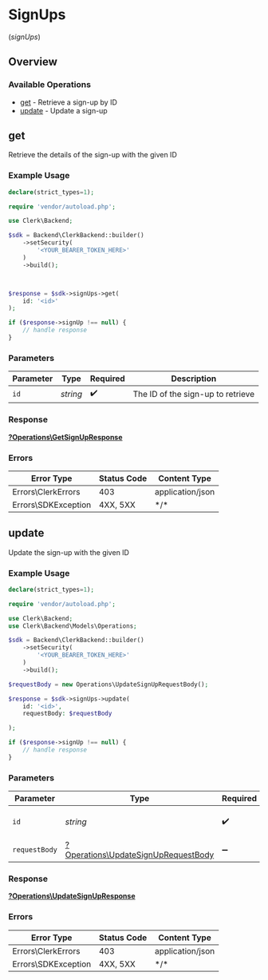 # SignUps
(*signUps*)

## Overview

### Available Operations

* [get](#get) - Retrieve a sign-up by ID
* [update](#update) - Update a sign-up

## get

Retrieve the details of the sign-up with the given ID

### Example Usage

```php
declare(strict_types=1);

require 'vendor/autoload.php';

use Clerk\Backend;

$sdk = Backend\ClerkBackend::builder()
    ->setSecurity(
        '<YOUR_BEARER_TOKEN_HERE>'
    )
    ->build();



$response = $sdk->signUps->get(
    id: '<id>'
);

if ($response->signUp !== null) {
    // handle response
}
```

### Parameters

| Parameter                         | Type                              | Required                          | Description                       |
| --------------------------------- | --------------------------------- | --------------------------------- | --------------------------------- |
| `id`                              | *string*                          | :heavy_check_mark:                | The ID of the sign-up to retrieve |

### Response

**[?Operations\GetSignUpResponse](../../Models/Operations/GetSignUpResponse.md)**

### Errors

| Error Type          | Status Code         | Content Type        |
| ------------------- | ------------------- | ------------------- |
| Errors\ClerkErrors  | 403                 | application/json    |
| Errors\SDKException | 4XX, 5XX            | \*/\*               |

## update

Update the sign-up with the given ID

### Example Usage

```php
declare(strict_types=1);

require 'vendor/autoload.php';

use Clerk\Backend;
use Clerk\Backend\Models\Operations;

$sdk = Backend\ClerkBackend::builder()
    ->setSecurity(
        '<YOUR_BEARER_TOKEN_HERE>'
    )
    ->build();

$requestBody = new Operations\UpdateSignUpRequestBody();

$response = $sdk->signUps->update(
    id: '<id>',
    requestBody: $requestBody

);

if ($response->signUp !== null) {
    // handle response
}
```

### Parameters

| Parameter                                                                                 | Type                                                                                      | Required                                                                                  | Description                                                                               |
| ----------------------------------------------------------------------------------------- | ----------------------------------------------------------------------------------------- | ----------------------------------------------------------------------------------------- | ----------------------------------------------------------------------------------------- |
| `id`                                                                                      | *string*                                                                                  | :heavy_check_mark:                                                                        | The ID of the sign-up to update                                                           |
| `requestBody`                                                                             | [?Operations\UpdateSignUpRequestBody](../../Models/Operations/UpdateSignUpRequestBody.md) | :heavy_minus_sign:                                                                        | N/A                                                                                       |

### Response

**[?Operations\UpdateSignUpResponse](../../Models/Operations/UpdateSignUpResponse.md)**

### Errors

| Error Type          | Status Code         | Content Type        |
| ------------------- | ------------------- | ------------------- |
| Errors\ClerkErrors  | 403                 | application/json    |
| Errors\SDKException | 4XX, 5XX            | \*/\*               |